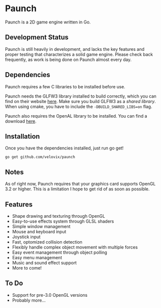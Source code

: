 Paunch
======

Paunch is a 2D game engine written in Go.

Development Status
------------------
Paunch is still heavily in development, and lacks the key features and proper
testing that characterizes a solid game engine. Please check back frequently,
as work is being done on Paunch almost every day.

Dependencies
------------
Paunch requires a few C libraries to be installed before use.

Paunch needs the GLFW3 library installed to build correctly, which you can find
on their website [here](www.glfw.org). Make sure you build GLFW3 as a _shared
library_. When using cmake, you have to include the `-DBUILD_SHARED_LIBS=on`
flag.

Paunch also requires the OpenAL library to be installed. You can find a
download [here](http://kcat.strangesoft.net/openal.html).

Installation
------------
Once you have the dependencies installed, just run go get!

	go get github.com/velovix/paunch

Notes
-----
As of right now, Paunch requires that your graphics card supports OpenGL 3.2 or
higher. This is a limitation I hope to get rid of as soon as possible.

Features
--------
- Shape drawing and texturing through OpenGL
- Easy-to-use effects system through GLSL shaders
- Simple window management
- Mouse and keyboard input
- Joystick input
- Fast, optomized collision detection
- Flexibly handle complex object movement with multiple forces
- Easy event management through object polling
- Easy menu management
- Music and sound effect support
- More to come!

To Do
-----
- Support for pre-3.0 OpenGL versions
- Probably more...

